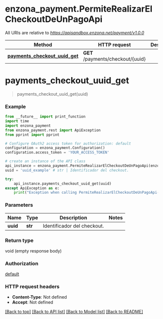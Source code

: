 # enzona_payment.PermiteRealizarElCheckoutDeUnPagoApi

All URIs are relative to *https://apisandbox.enzona.net/payment/v1.0.0*

Method | HTTP request | Description
------------- | ------------- | -------------
[**payments_checkout_uuid_get**](PermiteRealizarElCheckoutDeUnPagoApi.md#payments_checkout_uuid_get) | **GET** /payments/checkout/{uuid} | 


# **payments_checkout_uuid_get**
> payments_checkout_uuid_get(uuid)



### Example
```python
from __future__ import print_function
import time
import enzona_payment
from enzona_payment.rest import ApiException
from pprint import pprint

# Configure OAuth2 access token for authorization: default
configuration = enzona_payment.Configuration()
configuration.access_token = 'YOUR_ACCESS_TOKEN'

# create an instance of the API class
api_instance = enzona_payment.PermiteRealizarElCheckoutDeUnPagoApi(enzona_payment.ApiClient(configuration))
uuid = 'uuid_example' # str | Identificador del checkout.

try:
    api_instance.payments_checkout_uuid_get(uuid)
except ApiException as e:
    print("Exception when calling PermiteRealizarElCheckoutDeUnPagoApi->payments_checkout_uuid_get: %s\n" % e)
```

### Parameters

Name | Type | Description  | Notes
------------- | ------------- | ------------- | -------------
 **uuid** | **str**| Identificador del checkout. | 

### Return type

void (empty response body)

### Authorization

[default](../README.md#default)

### HTTP request headers

 - **Content-Type**: Not defined
 - **Accept**: Not defined

[[Back to top]](#) [[Back to API list]](../README.md#documentation-for-api-endpoints) [[Back to Model list]](../README.md#documentation-for-models) [[Back to README]](../README.md)

